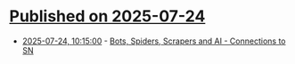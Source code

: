 # [Published on 2025-07-24](index.md)

* [2025-07-24, 10:15:00](https://soylentnews.org/meta/article.pl?sid=25/07/24/1019233&from=rss) - [Bots, Spiders, Scrapers and AI - Connections to SN](https://soylentnews.org/meta/article.pl?sid=25/07/24/1019233&from=rss)
